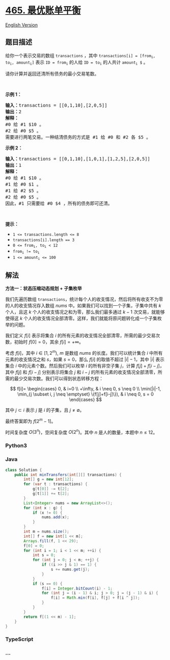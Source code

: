 # [465. 最优账单平衡](https://leetcode.cn/problems/optimal-account-balancing)

[English Version](/solution/0400-0499/0465.Optimal%20Account%20Balancing/README_EN.md)

## 题目描述

<!-- 这里写题目描述 -->

<p>给你一个表示交易的数组 <code>transactions</code> ，其中 <code>transactions[i] = [from<sub>i</sub>, to<sub>i</sub>, amount<sub>i</sub>]</code> 表示 <code>ID = from<sub>i</sub></code> 的人给&nbsp;<code>ID = to<sub>i</sub></code> 的人共计 <code>amount<sub>i</sub> $</code> 。</p>

<p>请你计算并返回还清所有债务的最小交易笔数。</p>

<p>&nbsp;</p>

<p><strong class="example">示例 1：</strong></p>

<pre>
<strong>输入：</strong>transactions = [[0,1,10],[2,0,5]]
<strong>输出：</strong>2
<strong>解释：</strong>
#0 给 #1 $10 。
#2 给 #0 $5 。
需要进行两笔交易。一种结清债务的方式是 #1 给 #0 和 #2 各 $5 。</pre>

<p><strong class="example">示例 2：</strong></p>

<pre>
<strong>输入：</strong>transactions = [[0,1,10],[1,0,1],[1,2,5],[2,0,5]]
<strong>输出：</strong>1
<strong>解释：</strong>
#0 给 #1 $10 。
#1 给 #0 $1 。
#1 给 #2 $5 。
#2 给 #0 $5 。
因此，#1 只需要给 #0 $4 ，所有的债务即可还清。
</pre>

<p>&nbsp;</p>

<p><strong>提示：</strong></p>

<ul>
	<li><code>1 &lt;= transactions.length &lt;= 8</code></li>
	<li><code>transactions[i].length == 3</code></li>
	<li><code>0 &lt;= from<sub>i</sub>, to<sub>i</sub> &lt; 12</code></li>
	<li><code>from<sub>i</sub> != to<sub>i</sub></code></li>
	<li><code>1 &lt;= amount<sub>i</sub> &lt;= 100</code></li>
</ul>

## 解法

<!-- 这里可写通用的实现逻辑 -->

**方法一：状态压缩动态规划 + 子集枚举**

我们先遍历数组 `transactions`，统计每个人的收支情况，然后将所有收支不为零的人的收支情况存入数组 $nums$ 中。如果我们可以找到一个子集，子集中共有 $k$ 个人，且这 $k$ 个人的收支情况之和为零，那么我们最多通过 $k-1$ 次交易，就能够使得这 $k$ 个人的收支情况全部清零。这样，我们就能将原问题转化成一个子集枚举的问题。

我们定义 $f[i]$ 表示将集合 $i$ 的所有元素的收支情况全部清零，所需的最少交易次数，初始时 $f[0]=0$，其余 $f[i]=+\infty$。

考虑 $f[i]$，其中 $i \in [1,2^m)$, $m$ 是数组 $nums$ 的长度。我们可以统计集合 $i$ 中所有元素的收支情况之和 $s$，如果 $s=0$，那么 $f[i]$ 的取值不超过 $|i|-1$，其中 $|i|$ 表示集合 $i$ 中的元素个数。然后我们可以枚举 $i$ 的所有非空子集 $j$，计算 $f[j]+f[i-j]$，其中 $f[j]$ 和 $f[i-j]$ 分别表示将集合 $j$ 和 $i-j$ 的所有元素的收支情况全部清零，所需的最少交易次数。我们可以得到状态转移方程：

$$
f[i]=
\begin{cases}
0, & i=0 \\
+\infty, & i \neq 0, s \neq 0 \\
\min(|i|-1, \min_{j \subset i, j \neq \emptyset} \{f[j]+f[i-j]\}), & i \neq 0, s = 0
\end{cases}
$$

其中 $j \subset i$ 表示 $j$ 是 $i$ 的子集，且 $j \neq \emptyset$。

最终答案即为 $f[2^m-1]$。

时间复杂度 $O(3^n)$，空间复杂度 $O(2^n)$。其中 $n$ 是人的数量，本题中 $n \leq 12$。

<!-- tabs:start -->

### **Python3**

<!-- 这里可写当前语言的特殊实现逻辑 -->



### **Java**

<!-- 这里可写当前语言的特殊实现逻辑 -->

```java
class Solution {
    public int minTransfers(int[][] transactions) {
        int[] g = new int[12];
        for (var t : transactions) {
            g[t[0]] -= t[2];
            g[t[1]] += t[2];
        }
        List<Integer> nums = new ArrayList<>();
        for (int x : g) {
            if (x != 0) {
                nums.add(x);
            }
        }
        int m = nums.size();
        int[] f = new int[1 << m];
        Arrays.fill(f, 1 << 29);
        f[0] = 0;
        for (int i = 1; i < 1 << m; ++i) {
            int s = 0;
            for (int j = 0; j < m; ++j) {
                if ((i >> j & 1) == 1) {
                    s += nums.get(j);
                }
            }
            if (s == 0) {
                f[i] = Integer.bitCount(i) - 1;
                for (int j = (i - 1) & i; j > 0; j = (j - 1) & i) {
                    f[i] = Math.min(f[i], f[j] + f[i ^ j]);
                }
            }
        }
        return f[(1 << m) - 1];
    }
}
```









### **TypeScript**



### **...**

```

```


